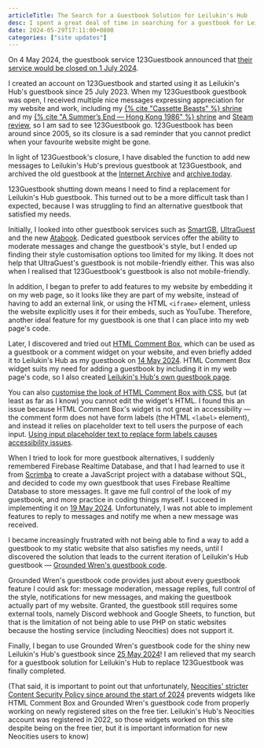 ```yaml
---
articleTitle: The Search for a Guestbook Solution for Leilukin's Hub
desc: I spent a great deal of time in searching for a guestbook for Leilukin's hub.
date: 2024-05-29T17:11:00+0800
categories: ["site updates"]
---
```


On 4 May 2024, the guestbook service 123Guestbook announced that [their service would be closed on 1 July 2024](https://web.archive.org/web/20240504201300/https://www.123guestbook.com/news.php?id=closure).

I created an account on 123Guestbook and started using it as Leilukin's Hub's guestbook since 25 July 2023. When my 123Guestbook guestbook was open, I received multiple nice messages expressing appreciation for my website and work, including my [{% cite "Cassette Beasts" %} shrine](/shrines/cassettebeasts) and my [{% cite "A Summer’s End — Hong Kong 1986" %} shrine](/shrines/asummersend) and [Steam review](../2023-10-30-support-for-my-steam-review-of-a-summers-end), so I am sad to see 123Guestbook go. 123Guestbook has been around since 2005, so its closure is a sad reminder that you cannot predict when your favourite website might be gone.

In light of 123Guestbook's closure, I have disabled the function to add new messages to Leilukin's Hub's previous guestbook at 123Guestbook, and archived the old guestbook at the [Internet Archive](https://web.archive.org/web/20240528231121/https%3A%2F%2Fleilukin.123guestbook.com%2F) and [archive.today](https://archive.ph/9mtpl).

123Guestbook shutting down means I need to find a replacement for Leilukin's Hub guestbook. This turned out to be a more difficult task than I expected, because I was struggling to find an alternative guestbook that satisfied my needs.

Initially, I looked into other guestbook services such as [SmartGB](https://www.smartgb.com/), [UltraGuest](https://www.ultraguest.com/) and the new [Atabook](https://atabook.org/). Dedicated guestbook services offer the ability to moderate messages and change the guestbook's style, but I ended up finding their style customisation options too limited for my liking. It does not help that UltraGuest's guestbook is not mobile-friendly either. This was also when I realised that 123Guestbook's guestbook is also not mobile-friendly.

In addition, I began to prefer to add features to my website by embedding it on my web page, so it looks like they are part of my website, instead of having to add an external link, or using the HTML `<iframe>` element, unless the website explicitly uses it for their embeds, such as YouTube. Therefore, another ideal feature for my guestbook is one that I can place into my web page's code.

Later, I discovered and tried out [HTML Comment Box](https://www.htmlcommentbox.com/), which can be used as a guestbook or a comment widget on your website, and even briefly added it to Leilukin's Hub as my guestbook on [14 May 2024](/changelogs/2024/#2024-05-14). HTML Comment Box widget suits my need for adding a guestbook by including it in my web page's code, so I also created [Leilukin's Hub's own guestbook page](/guestbook).

You can also [customise the look of HTML Comment Box with CSS](https://www.htmlcommentbox.com/css-guide.html), but (at least as far as I know) you cannot edit the widget's HTML. I found this an issue because HTML Comment Box's widget is not great in accessibility — the comment form does not have form labels (the HTML `<label>` element), and instead it relies on placeholder text to tell users the purpose of each input. [Using input placeholder text to replace form labels causes accessibility issues](https://www.boia.org/blog/is-placeholder-text-essential-for-form-accessibility).

When I tried to look for more guestbook alternatives, I suddenly remembered Firebase Realtime Database, and that I had learned to use it from [Scrimba](https://v2.scrimba.com/build-a-mobile-app-with-firebase-c0g) to create a JavaScript project with a database without SQL, and decided to code my own guestbook that uses Firebase Realtime Database to store messages. It gave me full control of the look of my guestbook, and more practice in coding things myself. I succeed in implementing it on [19 May 2024](/changelogs/2024/#2024-05-19). Unfortunately, I was not able to implement features to reply to messages and notify me when a new message was received.

I became increasingly frustrated with not being able to find a way to add a guestbook to my static website that also satisfies my needs, until I discovered the solution that leads to the current iteration of Leilukin's Hub guestbook — [Grounded Wren's guestbook code](https://groundedwren.neocities.org/pages/demo_controls/guestbookDemo).

Grounded Wren's guestbook code provides just about every guestbook feature I could ask for: message moderation, message replies, full control of the style, notifications for new messages, and making the guestbook actually part of my website. Granted, the guestbook still requires some external tools, namely Discord webhook and Google Sheets, to function, but that is the limitation of not being able to use PHP on static websites because the hosting service (including Neocities) does not support it.

Finally, I began to use Grounded Wren's guestbook code for the shiny new Leilukin's Hub's guestbook since [25 May 2024](/changelogs/2024/#2024-05-25)! I am relieved that my search for a guestbook solution for Leilukin's Hub to replace 123Guestbook was finally completed.

(That said, it is important to point out that unfortunately, [Neocities' stricter Content Security Policy since around the start of 2024](https://dabric.xyz/post/neocities-csp/) prevents widgets like HTML Comment Box and Grounded Wren's guestbook code from properly working on newly registered sites on the free tier. Leilukin's Hub's Neocities account was registered in 2022, so those widgets worked on this site despite being on the free tier, but it is important information for new Neocities users to know)
